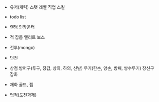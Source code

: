 - 유저(캐릭)
스탯
레벨
직업
스킬

- todo list

- 랜덤 인카운터

- 적
잡몹
엘리트
보스

- 전투(mongo)

- 던전

- 상점
방어구(투구, 장갑, 상의, 하의, 신발)
무기(한손, 양손, 방패, 쌍수무기)
장신구
잡화

- 재화
골드, 젬

- 업적(도전과제)
